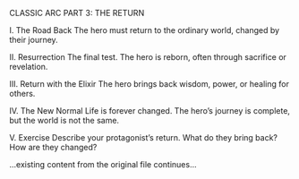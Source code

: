 CLASSIC ARC PART 3: THE RETURN

I. The Road Back
The hero must return to the ordinary world, changed by their journey.

II. Resurrection
The final test. The hero is reborn, often through sacrifice or revelation.

III. Return with the Elixir
The hero brings back wisdom, power, or healing for others.

IV. The New Normal
Life is forever changed. The hero’s journey is complete, but the world is not the same.

V. Exercise
Describe your protagonist’s return. What do they bring back? How are they changed?

...existing content from the original file continues...
